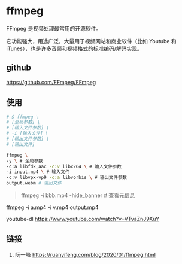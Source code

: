 # ffmpeg

FFmpeg 是视频处理最常用的开源软件。

它功能强大，用途广泛，大量用于视频网站和商业软件（比如 Youtube 和 iTunes），也是许多音频和视频格式的标准编码/解码实现。

## github

https://github.com/FFmpeg/FFmpeg

## 使用

```bash
# $ ffmpeg \
# [全局参数] \
# [输入文件参数] \
# -i [输入文件] \
# [输出文件参数] \
# [输出文件]

ffmpeg \
-y \ # 全局参数
-c:a libfdk_aac -c:v libx264 \ # 输入文件参数
-i input.mp4 \ # 输入文件
-c:v libvpx-vp9 -c:a libvorbis \ # 输出文件参数
output.webm # 输出文件
```

> ffmpeg -i bbb.mp4 -hide_banner # 查看元信息


ffmpeg -i a.mp4 -i v.mp4 output.mp4

youtube-dl  https://www.youtube.com/watch?v=VTvaZnJ9XuY

## 链接

1. 阮一峰
   https://ruanyifeng.com/blog/2020/01/ffmpeg.html
